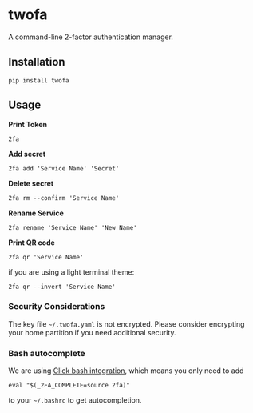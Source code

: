# twofa

A command-line 2-factor authentication manager.


## Installation

    pip install twofa


## Usage

**Print Token**

    2fa

**Add secret**

    2fa add 'Service Name' 'Secret'

**Delete secret**

    2fa rm --confirm 'Service Name'

**Rename Service**

    2fa rename 'Service Name' 'New Name'

**Print QR code**

    2fa qr 'Service Name'

if you are using a light terminal theme:

    2fa qr --invert 'Service Name'


### Security Considerations

The key file `~/.twofa.yaml` is not encrypted. Please consider encrypting your home partition if you need additional security.


### Bash autocomplete

We are using [Click bash integration](http://click.pocoo.org/5/bashcomplete/), which means you only need to add 

    eval "$(_2FA_COMPLETE=source 2fa)"

to your `~/.bashrc` to get autocompletion.
